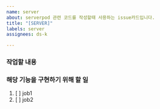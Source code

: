 ```yaml
---
name: server
about: serverpod 관련 코드를 작성할때 사용하는 issue카드입니다.
title: "[SERVER]"
labels: server
assignees: ds-k

---
```


### 작업할 내용

### 해당 기능을 구현하기 위해 할 일
1. [ ] job1
2. [ ] job2

